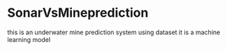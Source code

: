 # SonarVsMineprediction
this is an underwater mine prediction system using dataset it is a machine learning model
